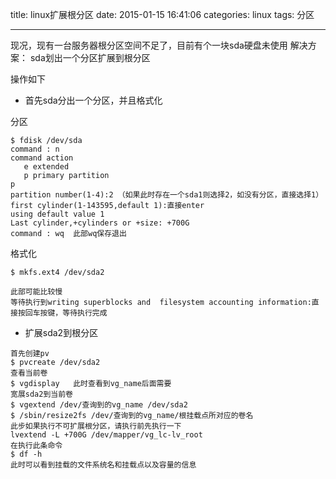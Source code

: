 title: linux扩展根分区
date: 2015-01-15 16:41:06
categories: linux
tags: 分区

---

现况，现有一台服务器根分区空间不足了，目前有个一块sda硬盘未使用
解决方案：
sda划出一个分区扩展到根分区

操作如下

- 首先sda分出一个分区，并且格式化

分区

````
$ fdisk /dev/sda
command : n
command action
   e extended
   p primary partition
p
partition number(1-4):2 （如果此时存在一个sda1则选择2，如没有分区，直接选择1）
first cylinder(1-143595,default 1):直接enter
using default value 1
Last cylinder,+cylinders or +size: +700G
command : wq  此部wq保存退出
````

格式化

````
$ mkfs.ext4 /dev/sda2

此部可能比较慢
等待执行到writing superblocks and  filesystem accounting information:直接按回车按键，等待执行完成
````

- 扩展sda2到根分区

````
首先创建pv
$ pvcreate /dev/sda2
查看当前卷
$ vgdisplay   此时查看到vg_name后面需要
宽展sda2到当前卷
$ vgextend /dev/查询到的vg_name /dev/sda2
$ /sbin/resize2fs /dev/查询到的vg_name/根挂载点所对应的卷名
此步如果执行不可扩展根分区，请执行前先执行一下 
lvextend -L +700G /dev/mapper/vg_lc-lv_root 
在执行此条命令
$ df -h
此时可以看到挂载的文件系统名和挂载点以及容量的信息
````